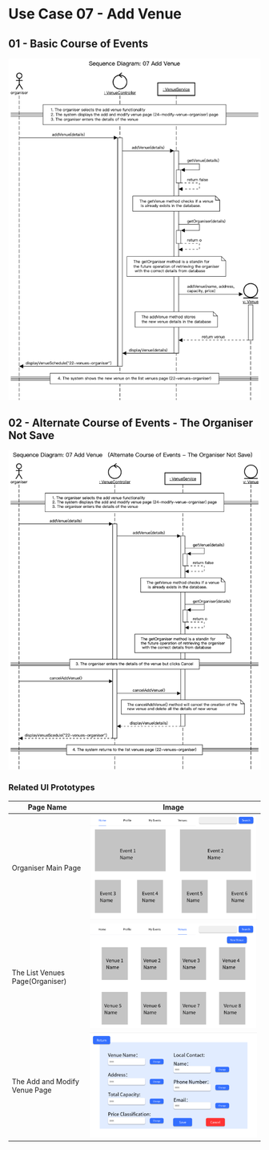 # Use Case 07 - Add Venue

## 01 - Basic Course of Events

![Add Venue - Basic Course of Events](/02-analysis/usecases/images/07-use-cse-AddVenue-basic.png)

## 02 - Alternate Course of Events - The Organiser Not Save

![Add Venue - Alternate Course of Events - The Organiser Not Save](/02-analysis/usecases/images/07-use-cse-AddVenue-alternate1.png)

### Related UI Prototypes
| Page Name                       | Image                                                                                                              |
|---------------------------------|--------------------------------------------------------------------------------------------------------------------|
| Organiser Main Page             | ![02-main-organiser](01-requirements/UI/02-main-organiser.png)                              |
| The List Venues Page(Organiser) | ![22-venues-organiser](01-requirements/UI/22-venues-organiser.png)                          
| The Add and Modify Venue Page   | ![24-modify-venue-organiser](01-requirements/UI/24-modify-venue-organiser.png) |
